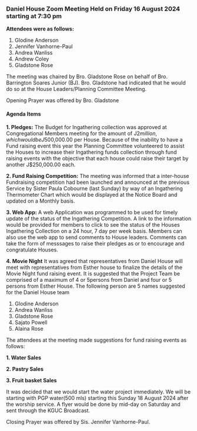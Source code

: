 ### Daniel House Zoom Meeting Held on Friday 16 August 2024 starting at 7:30 pm

**Attendees were as follows:**

1. Glodine Anderson
2. Jennifer Vanhorne-Paul
3. Andrea Wanliss
4. Andrew Coley
5. Gladstone Rose

The meeting was chaired by Bro. Gladstone Rose on behalf of Bro. Barrington Soares Junior (BJ). Bro. Gladstone had indicated that he would do so at the House Leaders/Planning Committee Meeting.

Opening Prayer was offered by Bro. Gladstone


#### Agenda Items

**1. Pledges:**
The Budget for Ingathering collection was approved at Congregational Members meeting for the amount of J$2 million, which would be J$500,000.00 per House.
Because of the inability to have a Fund raising event this year the Planning Committee volunteered to assist the Houses to 
increase their Ingathering funds collection through fund raising events with the objective that each house could raise their target by another J$250,000.00 each.

**2. Fund Raising Competition:**
The meeting was informed that a inter-house Fundraising competition had been launched and announced at the previous Service by Sister Paula Cobourne (last Sunday) by way of an Ingathering Thermometer Chart
which would be displayed at the Notice Board and updated on a Monthly basis.

**3. Web App:** 
A web Application was programmed to be used for timely update of the status of the Ingathering Competition. A link to the information would be provided for members to click to see the
status of the Houses Ingathering Collection on a 24 hour, 7 day per week basis. Members can also use the web app to send comments to House leaders. Comments can take the form of messsages to raise their pledges as or to encourage and congratulate Houses.

**4. Movie Night**
It was agreed that representatives from Daniel House will meet with representatives from Esther house to finalize the details of the Movie Night fund raising event. It is suggested that the Project Team be comprised of a maximum of 4 or 5persons from Daniel and four or 5 persons from Esther House. The following person are 5 names suggested for the Daniel House team

1. Glodine Anderson
2. Andrea Wanliss
3. Gladstone Rose
4. Sajato Powell
5. Alaina Rose


The attendees at the meeting made suggestions for fund raising events as follows: 

**1. Water Sales**

**2. Pastry Sales**

**3. Fruit basket Sales**

It was decided that we would start the water project immediately. We will be starting with PGP water(500 mls) starting this Sunday 18 August 2024 after the worship service. 
A flyer would be done by mid-day on Saturday and sent through the KGUC Broadcast.

Closing Prayer was offered by Sis. Jennifer Vanhorne-Paul.
